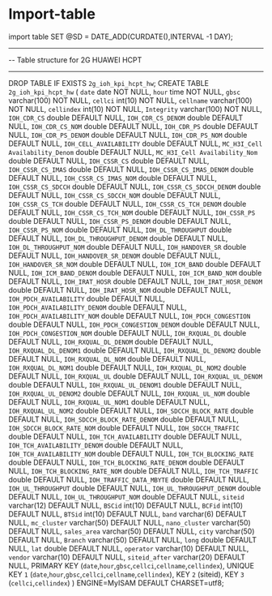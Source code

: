 # Import-table
import table
SET @SD = DATE_ADD(CURDATE(),INTERVAL -1 DAY);
-- ----------------------------
-- Table structure for 2G HUAWEI HCPT
-- ----------------------------
DROP TABLE IF EXISTS `2g_ioh_kpi_hcpt_hw`;
CREATE TABLE `2g_ioh_kpi_hcpt_hw` (
  `date` date NOT NULL,
  `hour` time NOT NULL,
  `gbsc` varchar(100) NOT NULL,
  `cellci` int(10) NOT NULL,
  `cellname` varchar(100) NOT NULL,
  `cellindex` int(10) NOT NULL,
  `Integrity` varchar(100) NOT NULL,
	`IOH_CDR_CS`  double DEFAULT NULL,
	`IOH_CDR_CS_DENOM`  double DEFAULT NULL,
	`IOH_CDR_CS_NOM`  double DEFAULT NULL,
	`IOH_CDR_PS`  double DEFAULT NULL,
	`IOH_CDR_PS_DENOM`  double DEFAULT NULL,
	`IOH_CDR_PS_NOM`  double DEFAULT NULL,
	`IOH_CELL_AVAILABILITY`  double DEFAULT NULL,
	`MC_H3I_Cell Availability_Denom`  double DEFAULT NULL,
	`MC_H3I_Cell Availability_Nom`  double DEFAULT NULL,
	`IOH_CSSR_CS`  double DEFAULT NULL,
	`IOH_CSSR_CS_IMAS`  double DEFAULT NULL,
	`IOH_CSSR_CS_IMAS_DENOM`  double DEFAULT NULL,
	`IOH_CSSR_CS_IMAS_NOM`  double DEFAULT NULL,
	`IOH_CSSR_CS_SDCCH`  double DEFAULT NULL,
	`IOH_CSSR_CS_SDCCH_DENOM`  double DEFAULT NULL,
	`IOH_CSSR_CS_SDCCH_NOM`  double DEFAULT NULL,
	`IOH_CSSR_CS_TCH`  double DEFAULT NULL,
	`IOH_CSSR_CS_TCH_DENOM`  double DEFAULT NULL,
	`IOH_CSSR_CS_TCH_NOM`  double DEFAULT NULL,
	`IOH_CSSR_PS`  double DEFAULT NULL,
	`IOH_CSSR_PS_DENOM`  double DEFAULT NULL,
	`IOH_CSSR_PS_NOM`  double DEFAULT NULL,
	`IOH_DL_THROUGHPUT`  double DEFAULT NULL,
	`IOH_DL_THROUGHPUT_DENOM`  double DEFAULT NULL,
	`IOH_DL_THROUGHPUT_NOM`  double DEFAULT NULL,
	`IOH_HANDOVER_SR`  double DEFAULT NULL,
	`IOH_HANDOVER_SR_DENOM`  double DEFAULT NULL,
	`IOH_HANDOVER_SR_NOM`  double DEFAULT NULL,
	`IOH_ICM_BAND`  double DEFAULT NULL,
	`IOH_ICM_BAND_DENOM`  double DEFAULT NULL,
	`IOH_ICM_BAND_NOM`  double DEFAULT NULL,
	`IOH_IRAT_HOSR`  double DEFAULT NULL,
	`IOH_IRAT_HOSR_DENOM`  double DEFAULT NULL,
	`IOH_IRAT_HOSR_NOM`  double DEFAULT NULL,
	`IOH_PDCH_AVAILABILITY`  double DEFAULT NULL,
	`IOH_PDCH_AVAILABILITY_DENOM`  double DEFAULT NULL,
	`IOH_PDCH_AVAILABILITY_NOM`  double DEFAULT NULL,
	`IOH_PDCH_CONGESTION`  double DEFAULT NULL,
	`IOH_PDCH_CONGESTION_DENOM`  double DEFAULT NULL,
	`IOH_PDCH_CONGESTION_NOM`  double DEFAULT NULL,
	`IOH_RXQUAL_DL`  double DEFAULT NULL,
	`IOH_RXQUAL_DL_DENOM`  double DEFAULT NULL,
	`IOH_RXQUAL_DL_DENOM1`  double DEFAULT NULL,
	`IOH_RXQUAL_DL_DENOM2`  double DEFAULT NULL,
	`IOH_RXQUAL_DL_NOM`  double DEFAULT NULL,
	`IOH_RXQUAL_DL_NOM1`  double DEFAULT NULL,
	`IOH_RXQUAL_DL_NOM2`  double DEFAULT NULL,
	`IOH_RXQUAL_UL`  double DEFAULT NULL,
	`IOH_RXQUAL_UL_DENOM`  double DEFAULT NULL,
	`IOH_RXQUAL_UL_DENOM1`  double DEFAULT NULL,
	`IOH_RXQUAL_UL_DENOM2`  double DEFAULT NULL,
	`IOH_RXQUAL_UL_NOM`  double DEFAULT NULL,
	`IOH_RXQUAL_UL_NOM1`  double DEFAULT NULL,
	`IOH_RXQUAL_UL_NOM2`  double DEFAULT NULL,
	`IOH_SDCCH_BLOCK_RATE`  double DEFAULT NULL,
	`IOH_SDCCH_BLOCK_RATE_DENOM`  double DEFAULT NULL,
	`IOH_SDCCH_BLOCK_RATE_NOM`  double DEFAULT NULL,
	`IOH_SDCCH_TRAFFIC`  double DEFAULT NULL,
	`IOH_TCH_AVAILABILITY`  double DEFAULT NULL,
	`IOH_TCH_AVAILABILITY_DENOM`  double DEFAULT NULL,
	`IOH_TCH_AVAILABILITY_NOM`  double DEFAULT NULL,
	`IOH_TCH_BLOCKING_RATE`  double DEFAULT NULL,
	`IOH_TCH_BLOCKING_RATE_DENOM`  double DEFAULT NULL,
	`IOH_TCH_BLOCKING_RATE_NOM`  double DEFAULT NULL,
	`IOH_TCH_TRAFFIC`  double DEFAULT NULL,
	`IOH_TRAFFIC_DATA_MBYTE`  double DEFAULT NULL,
	`IOH_UL_THROUGHPUT`  double DEFAULT NULL,
	`IOH_UL_THROUGHPUT_DENOM`  double DEFAULT NULL,
	`IOH_UL_THROUGHPUT_NOM`  double DEFAULT NULL,
  `siteid` varchar(12) DEFAULT NULL,
  `BSCid` int(10) DEFAULT NULL,
  `BCFid` int(10) DEFAULT NULL,
  `BTSid` int(10) DEFAULT NULL,
  `band` varchar(6) DEFAULT NULL,
  `mc_cluster` varchar(50) DEFAULT NULL,
  `nano_cluster` varchar(50) DEFAULT NULL,
  `sales_area` varchar(50) DEFAULT NULL,
  `city` varchar(50) DEFAULT NULL,
  `Branch` varchar(50) DEFAULT NULL,
  `long` double DEFAULT NULL,
  `lat` double DEFAULT NULL,
  `operator` varchar(10) DEFAULT NULL,
  `vendor` varchar(10) DEFAULT NULL,
	`siteid_after` varchar(20) DEFAULT NULL,
  PRIMARY KEY (`date`,`hour`,`gbsc`,`cellci`,`cellname`,`cellindex`),
  UNIQUE KEY `1` (`date`,`hour`,`gbsc`,`cellci`,`cellname`,`cellindex`),
	KEY `2` (siteid),
	KEY `3` (`cellci`,`cellindex`)
) ENGINE=MyISAM DEFAULT CHARSET=utf8;
